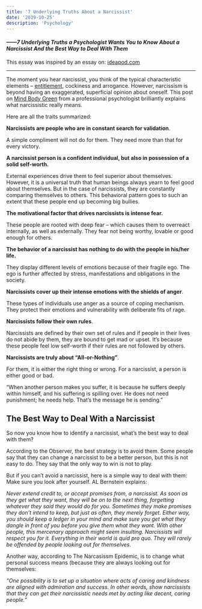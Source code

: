 ```yaml
---
title: '7 Underlying Truths About a Narcissist'
date: '2019-10-25'
description: 'Psychology'
---
```


#### *——7 Underlying Truths a Psychologist Wants You to Know About a Narcissist And the Best Way to Deal With Them*

This essay was inspired by an essay on: [ideapod.com](https://ideapod.com/7-underlying-truths-psychologist-wants-know-narcissist-can-deal/)

---

The moment you hear narcissist, you think of the typical characteristic elements – [entitlement](https://ideapod.com/15-clear-signs-youre-suffering-from-self-entitlement/), cockiness and arrogance. However, narcissism is beyond having an exaggerated, superficial opinion about oneself. This post on [Mind Body Green](http://www.mindbodygreen.com/0-27567/7-underlying-truths-a-psychologist-wants-you-to-know-about-narcissistic-behavior.html) from a professional psychologist brilliantly explains what narcissistic really means.

Here are all the traits summarized:

**Narcissists are people who are in constant search for validation**.

A simple compliment will not do for them. They need more than that for every victory.

**A narcissist person is a confident individual, but also in possession of a solid self-worth.** 

External experiences drive them to feel superior about themselves. However, it is a universal truth that human beings always yearn to feel good about themselves. But in the case of narcissists, they are constantly comparing themselves to others. This behavioral pattern goes to such an extent that these people end up becoming big bullies.

**The motivational factor that drives narcissists is intense fear.**

These people are rooted with deep fear – which causes them to overreact internally, as well as externally. They fear not being worthy, lovable or good enough for others.

**The behavior of a narcissist has nothing to do with the people in his/her life.**

They display different levels of emotions because of their fragile ego. The ego is further affected by stress, manifestations and obligations in the society.

**Narcissists cover up their intense emotions with the shields of anger**.

These types of individuals use anger as a source of coping mechanism. They protect their emotions and vulnerability with deliberate fits of rage.

**Narcissists follow their own rules**.	

Narcissists are defined by their own set of rules and if people in their lives do not abide by them, they are bound to get mad or upset. It’s because these people feel low self-worth if their rules are not followed by others.

**Narcissists are truly about “All-or-Nothing”**.

For them, it is either the right thing or wrong. For a narcissist, a person is either good or bad.

“When another person makes you suffer, it is because he suffers deeply within himself, and his suffering is spilling over. He does not need punishment; he needs help. That’s the message he is sending.”

## The Best Way to Deal With a Narcissist

So now you know how to identify a narcissist, what’s the best way to deal with them?

According to the Observer, the best strategy is to avoid them. Some people say that they can change a narcissist to be a better person, but this is not easy to do. They say that the only way to win is not to play.

But if you can’t avoid a narcissist, here is a simple way to deal with them: Make sure you look after yourself. AL Bernstein explains:

*Never extend credit to, or accept promises from, a narcissist. As soon as they get what they want, they will be on to the next thing, forgetting whatever they said they would do for you. Sometimes they make promises they don’t intend to keep, but just as often, they merely forget. Either way, you should keep a ledger in your mind and make sure you get what they dangle in front of you before you give them what they want. With other people, this mercenary approach might seem insulting. Narcissists will respect you for it. Everything in their world is quid pro quo. They will rarely be offended by people looking out for themselves.*

Another way, according to The Narcasissm Epidemic, is to change what personal success means (because they are always looking out for themselves:

*“One possibility is to set up a situation where acts of caring and kindness are aligned with admiration and success. In other words, show narcissists that they can get their narcissistic needs met by acting like decent, caring people.”*